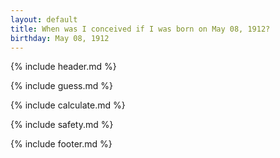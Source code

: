 ```yaml
---
layout: default
title: When was I conceived if I was born on May 08, 1912?
birthday: May 08, 1912
---
```


{% include header.md %}

{% include guess.md %}

{% include calculate.md %}

{% include safety.md %}

{% include footer.md %}



